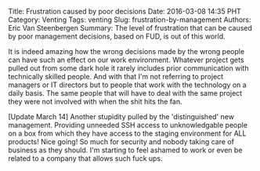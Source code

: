 Title: Frustration caused by poor decisions
Date: 2016-03-08 14:35 PHT
Category: Venting
Tags: venting
Slug: frustration-by-management
Authors: Eric Van Steenbergen
Summary: The level of frustration that can be caused by poor management decisions, based on FUD, is out of this world.

It is indeed amazing how the wrong decisions made by the wrong people can have such an effect on our work environment.
Whatever project gets pulled out from some dark hole it rarely includes prior communication with technically skilled
people. And with that I'm not referring to project managers or IT directors but to people that work with the technology 
on a daily basis. The same people that will have to deal with the same project they were not involved with when the 
shit hits the fan.

[Update March 14]
Another stupidity pulled by the 'distinguished' new management. Providing unneeded SSH access to unknowledgable people
on a box from which they have access to the staging environment for ALL products! Nice going! So much for security
and nobody taking care of business as they should. I'm starting to feel ashamed to work or even be related to a 
company that allows such fuck ups. 
